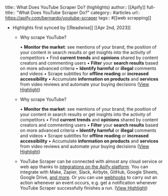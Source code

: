 title:: What Does YouTube Scraper Do? (highlights)
author:: [[Apify]]
full-title:: "What Does YouTube Scraper Do?"
category:: #articles
url:: https://apify.com/bernardo/youtube-scraper
tags:: #[[web scrapping]]

- Highlights first synced by [[Readwise]] [[Apr 2nd, 2023]]
	- Why scrape YouTube?
	  
	  •   **Monitor the market**: see mentions of your brand, the position of your content in search results or get insights into the activity of competitors
	  •   Find **current trends** and **opinions** shared by content creators and commenting users
	  •   **Filter** your **search results** based on more advanced criteria
	  •   **Identify harmful** or **illegal** comments and videos
	  •   Scrape subtitles for **offline reading** or **increased accessibility**
	  •   Accumulate **information on products** and **services** from video reviews and automate your buying decisions ([View Highlight](https://read.readwise.io/read/01gwxs60kmbs6n1venna3kbcw8))
	- Why scrape YouTube?
	  
	  •   **Monitor the market**: see mentions of your brand, the position of your content in search results or get insights into the activity of competitors
	  •   Find **current trends** and **opinions** shared by content creators and commenting users
	  •   **Filter** your **search results** based on more advanced criteria
	  •   **Identify harmful** or **illegal** comments and videos
	  •   Scrape subtitles for **offline reading** or **increased accessibility**
	  •   Accumulate **information on products** and **services** from video reviews and automate your buying decisions ([View Highlight](https://read.readwise.io/read/01gwxs656ea08adj3m68fg3edk))
	- YouTube Scraper can be connected with almost any cloud service or web app thanks to [integrations on the Apify platform](https://apify.com/integrations). You can integrate with Make, Zapier, Slack, Airbyte, GitHub, Google Sheets, Google Drive, [and more](https://docs.apify.com/integrations). Or you can use [webhooks](https://docs.apify.com/integrations/webhooks) to carry out an action whenever an event occurs, e.g. get a notification whenever YouTube Scraper successfully finishes a run. ([View Highlight](https://read.readwise.io/read/01gwxs6y1gtz2an69vsmc583q7))